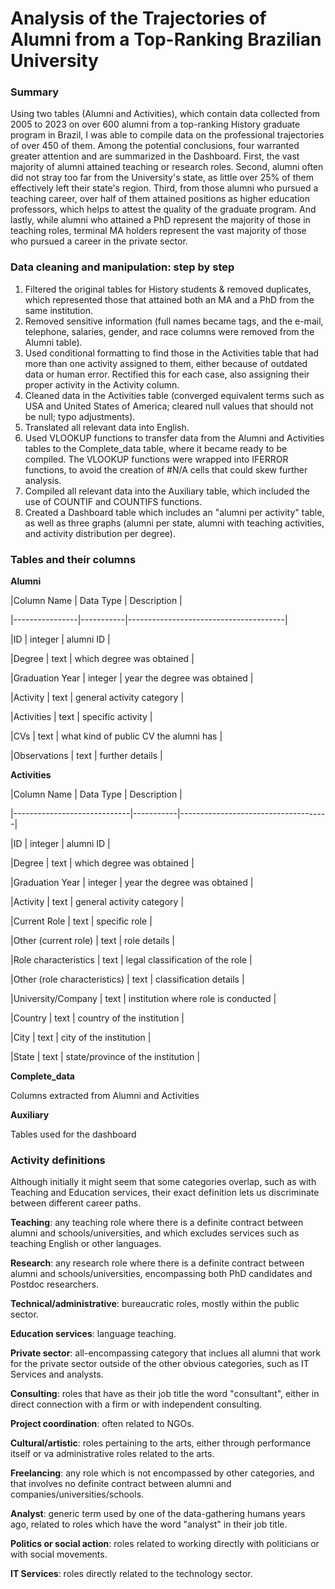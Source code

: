 # Analysis of the Trajectories of Alumni from a Top-Ranking Brazilian University

### Summary
Using two tables (Alumni and Activities), which contain data collected from 2005 to 2023 on over 600 alumni from a top-ranking History graduate program in Brazil, I was able to compile data on the professional trajectories of over 450 of them. Among the potential conclusions, four warranted greater attention and are summarized in the Dashboard. First, the vast majority of alumni attained teaching or research roles. Second, alumni often did not stray too far from the University's state, as little over 25% of them effectively left their state's region. Third, from those alumni who pursued a teaching career, over half of them attained positions as higher education professors, which helps to attest the quality of the graduate program. And lastly, while alumni who attained a PhD represent the majority of those in teaching roles, terminal MA holders represent the vast majority of those who pursued a career in the private sector.


### Data cleaning and manipulation: step by step
1. Filtered the original tables for History students & removed duplicates, which represented those that attained both an MA and a PhD from the same institution.
2. Removed sensitive information (full names became tags, and the e-mail, telephone, salaries, gender, and race columns were removed from the Alumni table).
3. Used conditional formatting to find those in the Activities table that had more than one activity assigned to them, either because of outdated data or human error. Rectified this for each case, also assigning their proper activity in the Activity column.
4. Cleaned data in the Activities table (converged equivalent terms such as USA and United States of America; cleared null values that should not be null; typo adjustments).
5. Translated all relevant data into English.
6. Used VLOOKUP functions to transfer data from the Alumni and Activities tables to the Complete_data table, where it became ready to be compiled. The VLOOKUP functions were wrapped into IFERROR functions, to avoid the creation of #N/A cells that could skew further analysis.
7. Compiled all relevant data into the Auxiliary table, which included the use of COUNTIF and COUNTIFS functions.
8. Created a Dashboard table which includes an "alumni per activity" table, as well as three graphs (alumni per state, alumni with teaching activities, and activity distribution per degree).


### Tables and their columns
**Alumni**

|Column Name     | Data Type | Description                           |

|----------------|-----------|---------------------------------------|

|ID              | integer   | alumni ID                             |

|Degree          | text      | which degree was obtained             |

|Graduation Year | integer   | year the degree was obtained          |

|Activity        | text      | general activity category             |

|Activities      | text      | specific activity                     |

|CVs             | text      | what kind of public CV the alumni has |

|Observations    | text      | further details                       |


**Activities**

|Column Name                  | Data Type | Description                         |

|-----------------------------|-----------|-------------------------------------|

|ID                           | integer   | alumni ID                           |

|Degree                       | text      | which degree was obtained           |

|Graduation Year              | integer   | year the degree was obtained        |

|Activity                     | text      | general activity category           |

|Current Role                 | text      | specific role                       |

|Other (current role)         | text      | role details                        |

|Role characteristics         | text      | legal classification of the role    |

|Other (role characteristics) | text      | classification details              |

|University/Company           | text      | institution where role is conducted |

|Country                      | text      | country of the institution          |

|City                         | text      | city of the institution             |

|State                        | text      | state/province of the institution   |


**Complete_data**

Columns extracted from Alumni and Activities



**Auxiliary**

Tables used for the dashboard


### Activity definitions
Although initially it might seem that some categories overlap, such as with Teaching and Education services, their exact definition lets us discriminate between different career paths.



**Teaching**: any teaching role where there is a definite contract between alumni and schools/universities, and which excludes services such as teaching English or other languages.

**Research**: any research role where there is a definite contract between alumni and schools/universities, encompassing both PhD candidates and Postdoc researchers.

**Technical/administrative**: bureaucratic roles, mostly within the public sector.

**Education services**: language teaching.

**Private sector**: all-encompassing category that inclues all alumni that work for the private sector outside of the other obvious categories, such as IT Services and analysts.

**Consulting**: roles that have as their job title the word "consultant", either in direct connection with a firm or with independent consulting.

**Project coordination**: often related to NGOs.

**Cultural/artistic**: roles pertaining to the arts, either through performance itself or va administrative roles related to the arts.

**Freelancing**: any role which is not encompassed by other categories, and that involves no definite contract between alumni and companies/universities/schools.

**Analyst**: generic term used by one of the data-gathering humans years ago, related to roles which have the word "analyst" in their job title.

**Politics or social action**: roles related to working directly with politicians or with social movements.

**IT Services**: roles directly related to the technology sector.
